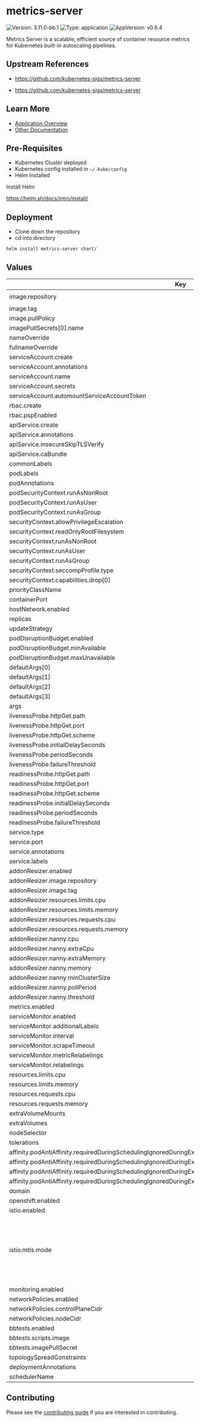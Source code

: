 # metrics-server

![Version: 3.11.0-bb.1](https://img.shields.io/badge/Version-3.11.0--bb.1-informational?style=flat-square) ![Type: application](https://img.shields.io/badge/Type-application-informational?style=flat-square) ![AppVersion: v0.6.4](https://img.shields.io/badge/AppVersion-v0.6.4-informational?style=flat-square)

Metrics Server is a scalable, efficient source of container resource metrics for Kubernetes built-in autoscaling pipelines.

## Upstream References
* <https://github.com/kubernetes-sigs/metrics-server>

* <https://github.com/kubernetes-sigs/metrics-server>

## Learn More
* [Application Overview](docs/overview.md)
* [Other Documentation](docs/)

## Pre-Requisites

* Kubernetes Cluster deployed
* Kubernetes config installed in `~/.kube/config`
* Helm installed

Install Helm

https://helm.sh/docs/intro/install/

## Deployment

* Clone down the repository
* cd into directory
```bash
helm install metrics-server chart/
```

## Values

| Key | Type | Default | Description |
|-----|------|---------|-------------|
| image.repository | string | `"registry1.dso.mil/ironbank/opensource/kubernetes-sigs/metrics-server"` |  |
| image.tag | string | `"v0.6.4"` |  |
| image.pullPolicy | string | `"IfNotPresent"` |  |
| imagePullSecrets[0].name | string | `"private-registry"` |  |
| nameOverride | string | `""` |  |
| fullnameOverride | string | `""` |  |
| serviceAccount.create | bool | `true` |  |
| serviceAccount.annotations | object | `{}` |  |
| serviceAccount.name | string | `""` |  |
| serviceAccount.secrets | list | `[]` |  |
| serviceAccount.automountServiceAccountToken | bool | `true` |  |
| rbac.create | bool | `true` |  |
| rbac.pspEnabled | bool | `false` |  |
| apiService.create | bool | `true` |  |
| apiService.annotations | object | `{}` |  |
| apiService.insecureSkipTLSVerify | bool | `true` |  |
| apiService.caBundle | string | `""` |  |
| commonLabels | object | `{}` |  |
| podLabels | object | `{}` |  |
| podAnnotations | object | `{}` |  |
| podSecurityContext.runAsNonRoot | bool | `true` |  |
| podSecurityContext.runAsUser | int | `1000` |  |
| podSecurityContext.runAsGroup | int | `1000` |  |
| securityContext.allowPrivilegeEscalation | bool | `false` |  |
| securityContext.readOnlyRootFilesystem | bool | `true` |  |
| securityContext.runAsNonRoot | bool | `true` |  |
| securityContext.runAsUser | int | `1000` |  |
| securityContext.runAsGroup | int | `1000` |  |
| securityContext.seccompProfile.type | string | `"RuntimeDefault"` |  |
| securityContext.capabilities.drop[0] | string | `"ALL"` |  |
| priorityClassName | string | `"system-cluster-critical"` |  |
| containerPort | int | `10250` |  |
| hostNetwork.enabled | bool | `false` |  |
| replicas | int | `2` |  |
| updateStrategy | object | `{}` |  |
| podDisruptionBudget.enabled | bool | `false` |  |
| podDisruptionBudget.minAvailable | string | `nil` |  |
| podDisruptionBudget.maxUnavailable | string | `nil` |  |
| defaultArgs[0] | string | `"--cert-dir=/tmp"` |  |
| defaultArgs[1] | string | `"--kubelet-preferred-address-types=InternalIP,ExternalIP,Hostname"` |  |
| defaultArgs[2] | string | `"--kubelet-use-node-status-port"` |  |
| defaultArgs[3] | string | `"--metric-resolution=15s"` |  |
| args | list | `[]` |  |
| livenessProbe.httpGet.path | string | `"/livez"` |  |
| livenessProbe.httpGet.port | string | `"https"` |  |
| livenessProbe.httpGet.scheme | string | `"HTTPS"` |  |
| livenessProbe.initialDelaySeconds | int | `0` |  |
| livenessProbe.periodSeconds | int | `10` |  |
| livenessProbe.failureThreshold | int | `3` |  |
| readinessProbe.httpGet.path | string | `"/readyz"` |  |
| readinessProbe.httpGet.port | string | `"https"` |  |
| readinessProbe.httpGet.scheme | string | `"HTTPS"` |  |
| readinessProbe.initialDelaySeconds | int | `20` |  |
| readinessProbe.periodSeconds | int | `10` |  |
| readinessProbe.failureThreshold | int | `3` |  |
| service.type | string | `"ClusterIP"` |  |
| service.port | int | `443` |  |
| service.annotations | object | `{}` |  |
| service.labels | object | `{}` |  |
| addonResizer.enabled | bool | `false` |  |
| addonResizer.image.repository | string | `"registry.k8s.io/autoscaling/addon-resizer"` |  |
| addonResizer.image.tag | string | `"1.8.19"` |  |
| addonResizer.resources.limits.cpu | string | `"40m"` |  |
| addonResizer.resources.limits.memory | string | `"25Mi"` |  |
| addonResizer.resources.requests.cpu | string | `"40m"` |  |
| addonResizer.resources.requests.memory | string | `"25Mi"` |  |
| addonResizer.nanny.cpu | string | `"20m"` |  |
| addonResizer.nanny.extraCpu | string | `"1m"` |  |
| addonResizer.nanny.extraMemory | string | `"2Mi"` |  |
| addonResizer.nanny.memory | string | `"15Mi"` |  |
| addonResizer.nanny.minClusterSize | int | `10` |  |
| addonResizer.nanny.pollPeriod | int | `300000` |  |
| addonResizer.nanny.threshold | int | `5` |  |
| metrics.enabled | bool | `false` |  |
| serviceMonitor.enabled | bool | `false` |  |
| serviceMonitor.additionalLabels | object | `{}` |  |
| serviceMonitor.interval | string | `"1m"` |  |
| serviceMonitor.scrapeTimeout | string | `"10s"` |  |
| serviceMonitor.metricRelabelings | list | `[]` |  |
| serviceMonitor.relabelings | list | `[]` |  |
| resources.limits.cpu | string | `"100m"` |  |
| resources.limits.memory | string | `"200Mi"` |  |
| resources.requests.cpu | string | `"100m"` |  |
| resources.requests.memory | string | `"200Mi"` |  |
| extraVolumeMounts | list | `[]` |  |
| extraVolumes | list | `[]` |  |
| nodeSelector | object | `{}` |  |
| tolerations | list | `[]` |  |
| affinity.podAntiAffinity.requiredDuringSchedulingIgnoredDuringExecution[0].labelSelector.matchExpressions[0].key | string | `"app"` |  |
| affinity.podAntiAffinity.requiredDuringSchedulingIgnoredDuringExecution[0].labelSelector.matchExpressions[0].operator | string | `"In"` |  |
| affinity.podAntiAffinity.requiredDuringSchedulingIgnoredDuringExecution[0].labelSelector.matchExpressions[0].values[0] | string | `"metrics-server"` |  |
| affinity.podAntiAffinity.requiredDuringSchedulingIgnoredDuringExecution[0].topologyKey | string | `"kubernetes.io/hostname"` |  |
| domain | string | `"bigbang.dev"` |  |
| openshift.enabled | bool | `false` |  |
| istio.enabled | bool | `false` |  |
| istio.mtls.mode | string | `"STRICT"` | STRICT = Allow only mutual TLS traffic, PERMISSIVE = Allow both plain text and mutual TLS traffic |
| monitoring.enabled | bool | `false` |  |
| networkPolicies.enabled | bool | `false` |  |
| networkPolicies.controlPlaneCidr | string | `"0.0.0.0/0"` |  |
| networkPolicies.nodeCidr | string | `nil` |  |
| bbtests.enabled | bool | `false` |  |
| bbtests.scripts.image | string | `"registry1.dso.mil/ironbank/opensource/kubernetes/kubectl:v1.28.4"` |  |
| bbtests.imagePullSecret | string | `"private-registry"` |  |
| topologySpreadConstraints | list | `[]` |  |
| deploymentAnnotations | object | `{}` |  |
| schedulerName | string | `""` |  |

## Contributing

Please see the [contributing guide](./CONTRIBUTING.md) if you are interested in contributing.
